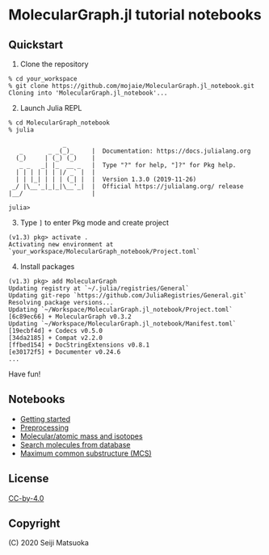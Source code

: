 
MolecularGraph.jl tutorial notebooks
===========================================


Quickstart
----------------

1. Clone the repository

```
% cd your_workspace
% git clone https://github.com/mojaie/MolecularGraph.jl_notebook.git
Cloning into 'MolecularGraph.jl_notebook'...
```

2. Launch Julia REPL

```
% cd MolecularGraph_notebook
% julia

               _
   _       _ _(_)_     |  Documentation: https://docs.julialang.org
  (_)     | (_) (_)    |
   _ _   _| |_  __ _   |  Type "?" for help, "]?" for Pkg help.
  | | | | | | |/ _` |  |
  | | |_| | | | (_| |  |  Version 1.3.0 (2019-11-26)
 _/ |\__'_|_|_|\__'_|  |  Official https://julialang.org/ release
|__/                   |

julia>
```

3. Type `]` to enter Pkg mode and create project

```
(v1.3) pkg> activate .
Activating new environment at `your_workspace/MolecularGraph_notebook/Project.toml`
```

4. Install packages

```
(v1.3) pkg> add MolecularGraph
Updating registry at `~/.julia/registries/General`
Updating git-repo `https://github.com/JuliaRegistries/General.git`
Resolving package versions...
Updating `~/Workspace/MolecularGraph.jl_notebook/Project.toml`
[6c89ec66] + MolecularGraph v0.3.2
Updating `~/Workspace/MolecularGraph.jl_notebook/Manifest.toml`
[19ecbf4d] + Codecs v0.5.0
[34da2185] + Compat v2.2.0
[ffbed154] + DocStringExtensions v0.8.1
[e30172f5] + Documenter v0.24.6
...
```

Have fun!



Notebooks
------------------------

- [Getting started](https://nbviewer.jupyter.org/github/mojaie/MolecularGraph.jl_notebook/blob/master/notebook/gettingStarted.ipynb)
- [Preprocessing](https://nbviewer.jupyter.org/github/mojaie/MolecularGraph.jl_notebook/blob/master/notebook/preprocess.ipynb)
- [Molecular/atomic mass and isotopes](https://nbviewer.jupyter.org/github/mojaie/MolecularGraph.jl_notebook/blob/master/notebook/massAndIsotopes.ipynb)
- [Search molecules from database](https://nbviewer.jupyter.org/github/mojaie/MolecularGraph.jl_notebook/blob/master/notebook/substructureSearch.ipynb)
- [Maximum common substructure (MCS)](https://nbviewer.jupyter.org/github/mojaie/MolecularGraph.jl_notebook/blob/master/notebook/mcs.ipynb)



License
------------------------

[CC-by-4.0](https://creativecommons.org/licenses/by/4.0/)



Copyright
------------------------

(C) 2020 Seiji Matsuoka
